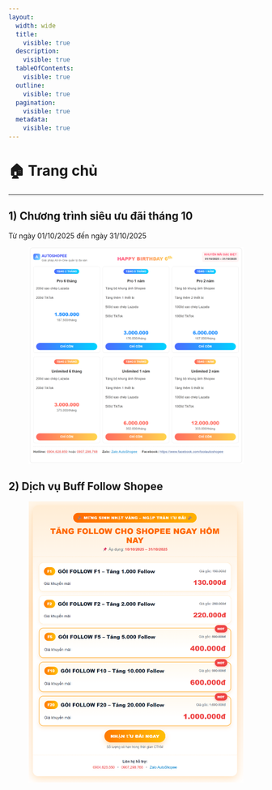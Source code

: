 ```yaml
---
layout:
  width: wide
  title:
    visible: true
  description:
    visible: true
  tableOfContents:
    visible: true
  outline:
    visible: true
  pagination:
    visible: true
  metadata:
    visible: true
---
```


# 🏠 Trang chủ

***

## 1) Chương trình siêu ưu đãi tháng 10

Từ ngày 01/10/2025 đến ngày 31/10/2025

<figure><img src=".gitbook/assets/banner final.png" alt=""><figcaption></figcaption></figure>

## 2) Dịch vụ Buff Follow Shopee

<figure><img src=".gitbook/assets/image (357).png" alt=""><figcaption></figcaption></figure>
